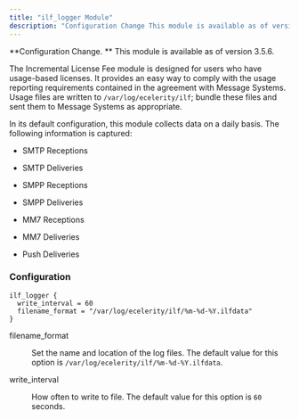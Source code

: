 ```yaml
---
title: "ilf_logger Module"
description: "Configuration Change This module is available as of version 3 5 6 The Incremental License Fee module is designed for users who have usage based licenses It provides an easy way to comply with the usage reporting requirements contained in the agreement with Message Systems Usage files are written to..."
---
```


**Configuration Change. ** This module is available as of version 3.5.6.

The Incremental License Fee module is designed for users who have usage-based licenses. It provides an easy way to comply with the usage reporting requirements contained in the agreement with Message Systems. Usage files are written to `/var/log/ecelerity/ilf`; bundle these files and sent them to Message Systems as appropriate.

In its default configuration, this module collects data on a daily basis. The following information is captured:

*   SMTP Receptions

*   SMTP Deliveries

*   SMPP Receptions

*   SMPP Deliveries

*   MM7 Receptions

*   MM7 Deliveries

*   Push Deliveries

### <a name="modules.ilf_logger.configuration"></a> Configuration

```
ilf_logger {
  write_interval = 60
  filename_format = "/var/log/ecelerity/ilf/%m-%d-%Y.ilfdata"
}
```

<dl class="variablelist">

<dt>filename_format</dt>

<dd>

Set the name and location of the log files. The default value for this option is `/var/log/ecelerity/ilf/%m-%d-%Y.ilfdata`.

</dd>

<dt>write_interval</dt>

<dd>

How often to write to file. The default value for this option is `60` seconds.

</dd>

</dl>